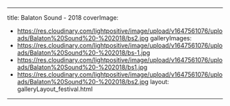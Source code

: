 
---
title: Balaton Sound - 2018
coverImage:
  - https://res.cloudinary.com/lightpositive/image/upload/v1647561076/uploads/Balaton%20Sound%20-%202018/bs2.jpg
galleryImages:
   - https://res.cloudinary.com/lightpositive/image/upload/v1647561076/uploads/Balaton%20Sound%20-%202018/bs-1.jpg
   - https://res.cloudinary.com/lightpositive/image/upload/v1647561076/uploads/Balaton%20Sound%20-%202018/bs1.jpg
   - https://res.cloudinary.com/lightpositive/image/upload/v1647561076/uploads/Balaton%20Sound%20-%202018/bs2.jpg
layout: galleryLayout_festival.html
---
